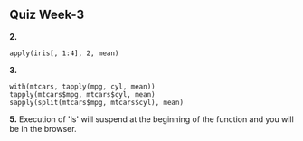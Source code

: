 ## Quiz Week-3

**2.**
```
apply(iris[, 1:4], 2, mean)
```
**3.**
```
with(mtcars, tapply(mpg, cyl, mean))
tapply(mtcars$mpg, mtcars$cyl, mean)
sapply(split(mtcars$mpg, mtcars$cyl), mean)
```

**5.**
Execution of 'ls' will suspend at the beginning of the function and you will be in the browser.